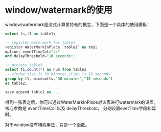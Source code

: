 # window/watermark的使用

window/watermark是流式计算里特有的概念，下面是一个具体的使用模板：

```sql
select ts,f1 as table1;

-- register watermark for table1
register WaterMarkInPlace.`table1` as tmp1
options eventTimeCol="ts"
and delayThreshold="10 seconds";

-- process table1
select f1,count(*) as num from table1
-- window size is 30 minutes,slide is 10 seconds
group by f1, window(ts,"30 minutes","10 seconds")
as table2;

save append table2 as ....
```

得到一张表之后，你可以通过WaterMarkInPlace对该表进行watermark的设置，核心参数是 eventTimeCol 以及 delayThreshold，
分别设置evetTime字段和延时。

对于window没有特殊用法，只是一个函数。
